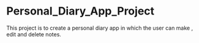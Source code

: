 # Personal_Diary_App_Project
This project is to create a personal diary app in which
the user can make , edit and delete notes.
